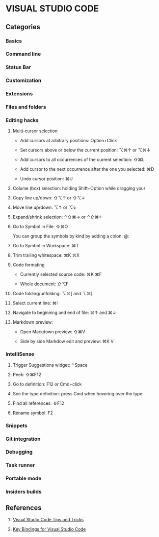 # VISUAL STUDIO CODE

## Categories

### Basics

### Command line

### Status Bar

### Customization

### Extensions

### Files and folders

### Editing hacks

1. Multi-cursor selection

    - Add cursors at arbitrary positions: Option+Click

    - Set cursors above or below the current position: ⌥⌘↑ or ⌥⌘↓

    - Add cursors to all occurrences of the current selection: ⇧⌘L

    - Add cursor to the next occurrence after the one you selected: ⌘D

    - Undo cursor position: ⌘U

1. Colume (box) selection: holding Shift+Option while dragging your

1. Copy line up/down: ⇧⌥↑ or ⇧⌥↓

1. Move line up/down: ⌥↑ or ⌥↓

1. Expand/shrink selection: ⌃⇧⌘→ or ⌃⇧⌘←

1. Go to Symbol in File: ⇧⌘O

    You can group the symbols by kind by adding a colon: @:

1. Go to Symbol in Workspace: ⌘T

1. Trim trailing whitespace: ⌘K ⌘X

1. Code formating

    - Currently selected source code: ⌘K ⌘F

    - Whole document: ⇧⌥F

1. Code folding/unfolding: ⌥⌘[ and ⌥⌘]

1. Select current line: ⌘I

1. Navigate to beginning and end of file: ⌘↑ and ⌘↓

1. Markdown preview:
  
    - Open Markdown preview: ⇧⌘V

    - Side by side Markdow edit and preview: ⌘K V

### IntelliSense

1. Trigger Suggestions widget: ⌃Space

1. Peek: ⇧⌘F12

1. Go to definition: F12 or Cmd+click

1. See the type definition: press Cmd when hovering over the type

1. Find all references: ⇧F12

1. Rename symbol: F2

### Snippets

### Git integration

### Debugging

### Task runner

### Portable mode

### Insiders builds

## References

1. [Visual Studio Code Tips and Tricks](https://code.visualstudio.com/docs/getstarted/tips-and-tricks)

1. [Key Bindings for Visual Studio Code](https://code.visualstudio.com/docs/getstarted/keybindings)
